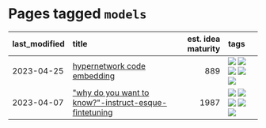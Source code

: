 # Pages tagged `models`

|last_modified|title|est. idea maturity|tags
|:---|:---|---:|:---|
|2023-04-25|[hypernetwork code embedding](../hypernetwork_embedding_for_code.md)|889|[![](https://img.shields.io/badge/tag-embeddings-b4bfb)](../tags/embeddings.md) [![](https://img.shields.io/badge/tag-llm-0e5ec)](../tags/llm.md) [![](https://img.shields.io/badge/tag-machinelearning-1fc7b)](../tags/machinelearning.md) [![](https://img.shields.io/badge/tag-models-17673)](../tags/models.md) [![](https://img.shields.io/badge/tag-nlp-d2ea1b)](../tags/nlp.md)|
|2023-04-07|["why do you want to know?"-instruct-esque-fintetuning](../whydoyouwantoknow.md)|1987|[![](https://img.shields.io/badge/tag-aiethics-c34d1)](../tags/aiethics.md) [![](https://img.shields.io/badge/tag-alignment-587798)](../tags/alignment.md) [![](https://img.shields.io/badge/tag-dialogue-87ec15)](../tags/dialogue.md) [![](https://img.shields.io/badge/tag-models-17673)](../tags/models.md) [![](https://img.shields.io/badge/tag-wip-b25b5)](../tags/wip.md)|
